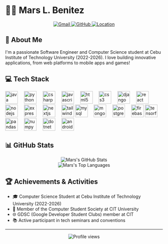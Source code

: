 # 👨‍💻 Mars L. Benitez

<div align="center">
  <a href="mailto:marsbenitez0827@gmail.com">
    <img src="https://img.shields.io/badge/Gmail-marsbenitez0827%40gmail.com-red?style=flat-square&logo=gmail" alt="Gmail" />
  </a>
  <a href="https://github.com/Mars0827">
    <img src="https://img.shields.io/badge/GitHub-Mars0827-black?style=flat-square&logo=github" alt="GitHub" />
  </a>
  <a href="https://goo.gl/maps/QaAPnHQGxKbHJ5G27">
    <img src="https://img.shields.io/badge/Location-Cebu%20City,%20Philippines-blue?style=flat-square&logo=google-maps" alt="Location" />
  </a>
</div>

## 🚀 About Me

I'm a passionate Software Engineer and Computer Science student at Cebu Institute of Technology University (2022-2026). I love building innovative applications, from web platforms to mobile apps and games!

## 💻 Tech Stack

<div align="left">
  <img src="https://cdn.jsdelivr.net/gh/devicons/devicon/icons/java/java-original.svg" height="40" alt="java logo" />
  <img width="12" />
  <img src="https://cdn.jsdelivr.net/gh/devicons/devicon/icons/python/python-original.svg" height="40" alt="python logo" />
  <img width="12" />
  <img src="https://cdn.jsdelivr.net/gh/devicons/devicon/icons/csharp/csharp-original.svg" height="40" alt="csharp logo" />
  <img width="12" />
  <img src="https://cdn.jsdelivr.net/gh/devicons/devicon/icons/javascript/javascript-original.svg" height="40" alt="javascript logo" />
  <img width="12" />
  <img src="https://cdn.jsdelivr.net/gh/devicons/devicon/icons/html5/html5-original.svg" height="40" alt="html5 logo" />
  <img width="12" />
  <img src="https://cdn.jsdelivr.net/gh/devicons/devicon/icons/css3/css3-original.svg" height="40" alt="css3 logo" />
  <img width="12" />
  <img src="https://cdn.jsdelivr.net/gh/devicons/devicon/icons/django/django-plain.svg" height="40" alt="django logo" />
  <img width="12" />
  <img src="https://cdn.jsdelivr.net/gh/devicons/devicon/icons/react/react-original.svg" height="40" alt="react logo" />
  <img width="12" />
  <img src="https://cdn.jsdelivr.net/gh/devicons/devicon/icons/nodejs/nodejs-original.svg" height="40" alt="nodejs logo" />
  <img width="12" />
  <img src="https://cdn.jsdelivr.net/gh/devicons/devicon/icons/express/express-original.svg" height="40" alt="express logo" />
  <img width="12" />
  <img src="https://cdn.jsdelivr.net/gh/devicons/devicon/icons/nextjs/nextjs-original.svg" height="40" alt="nextjs logo" />
  <img width="12" />
  <img src="[https://cdn.jsdelivr.net/gh/devicons/devicon/icons/tailwindcss/tailwindcss-plain.svg](https://upload.wikimedia.org/wikipedia/commons/thumb/d/d5/Tailwind_CSS_Logo.svg/1024px-Tailwind_CSS_Logo.svg.png?20230715030042)" height="40" alt="tailwindcss logo" />
  <img src="https://cdn.jsdelivr.net/gh/devicons/devicon/icons/mysql/mysql-original.svg" height="40" alt="mysql logo" />
  <img width="12" />
  <img src="https://cdn.jsdelivr.net/gh/devicons/devicon/icons/mongodb/mongodb-original.svg" height="40" alt="mongodb logo" />
  <img width="12" />
  <img src="https://cdn.jsdelivr.net/gh/devicons/devicon/icons/postgresql/postgresql-original.svg" height="40" alt="postgresql logo" />
  <img width="12" />
  <img src="https://cdn.jsdelivr.net/gh/devicons/devicon/icons/firebase/firebase-plain.svg" height="40" alt="firebase logo" />
  <img src="https://cdn.jsdelivr.net/gh/devicons/devicon/icons/tensorflow/tensorflow-original.svg" height="40" alt="tensorflow logo" />
  <img width="12" />
  <img src="https://cdn.jsdelivr.net/gh/devicons/devicon/icons/pandas/pandas-original.svg" height="40" alt="pandas logo" />
  <img width="12" />
  <img src="https://cdn.jsdelivr.net/gh/devicons/devicon/icons/numpy/numpy-original.svg" height="40" alt="numpy logo" />
  <img width="12" />
  <img src="https://cdn.jsdelivr.net/gh/devicons/devicon/icons/dot-net/dot-net-original.svg" height="40" alt="dotnet logo" />
  <img width="12" />
  <img src="https://cdn.jsdelivr.net/gh/devicons/devicon/icons/android/android-original.svg" height="40" alt="android logo" />
</div>

## 📊 GitHub Stats

<div align="center">
  <img src="https://github-readme-stats.vercel.app/api?username=Mars0827&show_icons=true&count_private=true&hide=issues&theme=tokyonight" alt="Mars's GitHub Stats" />
</div>

<div align="center">
  <img src="https://github-readme-stats.vercel.app/api/top-langs/?username=Mars0827&layout=compact&theme=tokyonight" alt="Mars's Top Languages" />
</div>

## 🏆 Achievements & Activities

- 🎓 Computer Science Student at Cebu Institute of Technology University (2022-2026)
- 👥 Member of the Computer Student Society at CIT University
- 🌐 GDSC (Google Developer Student Clubs) member at CIT
- 📚 Active participant in tech seminars and conventions

---

<div align="center">
  <img src="https://komarev.com/ghpvc/?username=Mars0827&color=blueviolet&style=flat-square" alt="Profile views" />
</div>
